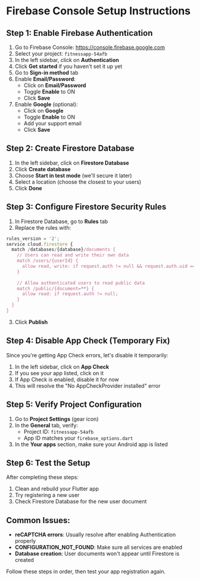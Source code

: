 # Firebase Console Setup Instructions

## Step 1: Enable Firebase Authentication

1. Go to Firebase Console: https://console.firebase.google.com
2. Select your project: `fitnessapp-54afb`
3. In the left sidebar, click on **Authentication**
4. Click **Get started** if you haven't set it up yet
5. Go to **Sign-in method** tab
6. Enable **Email/Password**:
   - Click on **Email/Password**
   - Toggle **Enable** to ON
   - Click **Save**
7. Enable **Google** (optional):
   - Click on **Google**
   - Toggle **Enable** to ON
   - Add your support email
   - Click **Save**

## Step 2: Create Firestore Database

1. In the left sidebar, click on **Firestore Database**
2. Click **Create database**
3. Choose **Start in test mode** (we'll secure it later)
4. Select a location (choose the closest to your users)
5. Click **Done**

## Step 3: Configure Firestore Security Rules

1. In Firestore Database, go to **Rules** tab
2. Replace the rules with:

```javascript
rules_version = '2';
service cloud.firestore {
  match /databases/{database}/documents {
    // Users can read and write their own data
    match /users/{userId} {
      allow read, write: if request.auth != null && request.auth.uid == userId;
    }
    
    // Allow authenticated users to read public data
    match /public/{document=**} {
      allow read: if request.auth != null;
    }
  }
}
```

3. Click **Publish**

## Step 4: Disable App Check (Temporary Fix)

Since you're getting App Check errors, let's disable it temporarily:

1. In the left sidebar, click on **App Check**
2. If you see your app listed, click on it
3. If App Check is enabled, disable it for now
4. This will resolve the "No AppCheckProvider installed" error

## Step 5: Verify Project Configuration

1. Go to **Project Settings** (gear icon)
2. In the **General** tab, verify:
   - Project ID: `fitnessapp-54afb`
   - App ID matches your `firebase_options.dart`
3. In the **Your apps** section, make sure your Android app is listed

## Step 6: Test the Setup

After completing these steps:
1. Clean and rebuild your Flutter app
2. Try registering a new user
3. Check Firestore Database for the new user document

## Common Issues:

- **reCAPTCHA errors**: Usually resolve after enabling Authentication properly
- **CONFIGURATION_NOT_FOUND**: Make sure all services are enabled
- **Database creation**: User documents won't appear until Firestore is created

Follow these steps in order, then test your app registration again.